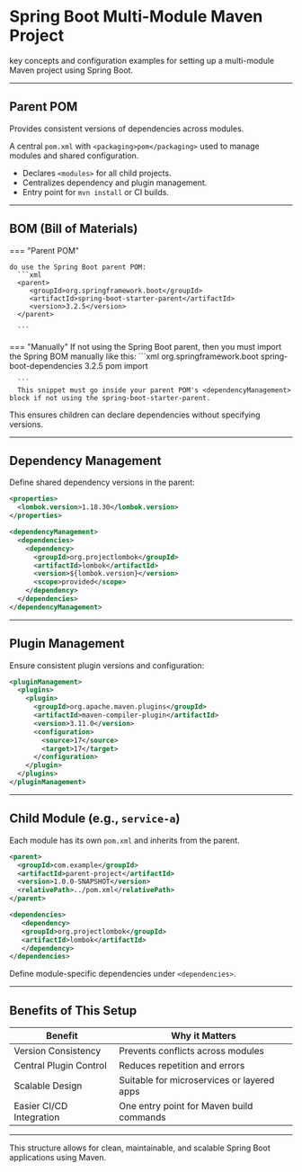 # Spring Boot Multi-Module Maven Project

key concepts and configuration examples for setting up a multi-module Maven project using Spring Boot.

---

## Parent POM

Provides consistent versions of dependencies across modules.

A central `pom.xml` with `<packaging>pom</packaging>` used to manage modules and shared configuration.

- Declares `<modules>` for all child projects.
- Centralizes dependency and plugin management.
- Entry point for `mvn install` or CI builds.


---

## BOM (Bill of Materials)

=== "Parent POM"

    do use the Spring Boot parent POM:
      ```xml
      <parent>
         <groupId>org.springframework.boot</groupId>
         <artifactId>spring-boot-starter-parent</artifactId>
         <version>3.2.5</version>
      </parent>
      
      ```

=== "Manually"
    If not using the Spring Boot parent, then you must import the Spring BOM manually like this:
      ```xml
      <dependencyManagement>
         <dependencies>
            <dependency>
               <groupId>org.springframework.boot</groupId>
               <artifactId>spring-boot-dependencies</artifactId>
               <version>3.2.5</version>
               <type>pom</type>
               <scope>import</scope>
            </dependency>
         </dependencies>
      </dependencyManagement>

      ```
      This snippet must go inside your parent POM's <dependencyManagement> block if not using the spring-boot-starter-parent.

This ensures children can declare dependencies without specifying versions.

---

## Dependency Management

Define shared dependency versions in the parent:

```xml
<properties>
  <lombok.version>1.18.30</lombok.version>
</properties>

<dependencyManagement>
  <dependencies>
    <dependency>
      <groupId>org.projectlombok</groupId>
      <artifactId>lombok</artifactId>
      <version>${lombok.version}</version>
      <scope>provided</scope>
    </dependency>
  </dependencies>
</dependencyManagement>
```

---

## Plugin Management

Ensure consistent plugin versions and configuration:

```xml
<pluginManagement>
  <plugins>
    <plugin>
      <groupId>org.apache.maven.plugins</groupId>
      <artifactId>maven-compiler-plugin</artifactId>
      <version>3.11.0</version>
      <configuration>
        <source>17</source>
        <target>17</target>
      </configuration>
    </plugin>
  </plugins>
</pluginManagement>
```

---

## Child Module (e.g., `service-a`)

Each module has its own `pom.xml` and inherits from the parent.

```xml
<parent>
  <groupId>com.example</groupId>
  <artifactId>parent-project</artifactId>
  <version>1.0.0-SNAPSHOT</version>
  <relativePath>../pom.xml</relativePath>
</parent>

<dependencies>
   <dependency>
   <groupId>org.projectlombok</groupId>
   <artifactId>lombok</artifactId>
   </dependency>
</dependencies>
```

Define module-specific dependencies under `<dependencies>`.

---

## Benefits of This Setup

| Benefit                   | Why it Matters                                      |
|--------------------------|-----------------------------------------------------|
| Version Consistency      | Prevents conflicts across modules                   |
| Central Plugin Control   | Reduces repetition and errors                       |
| Scalable Design          | Suitable for microservices or layered apps         |
| Easier CI/CD Integration | One entry point for Maven build commands           |

---

This structure allows for clean, maintainable, and scalable Spring Boot applications using Maven.
